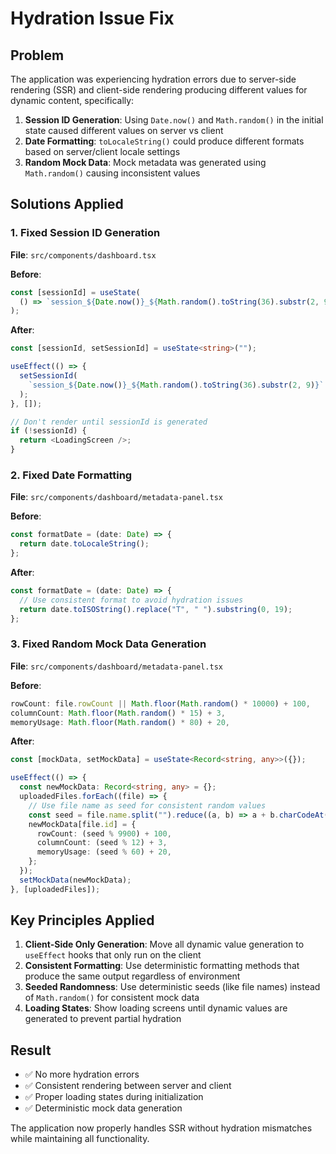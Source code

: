 # Hydration Issue Fix

## Problem

The application was experiencing hydration errors due to server-side rendering (SSR) and client-side rendering producing different values for dynamic content, specifically:

1. **Session ID Generation**: Using `Date.now()` and `Math.random()` in the initial state caused different values on server vs client
2. **Date Formatting**: `toLocaleString()` could produce different formats based on server/client locale settings
3. **Random Mock Data**: Mock metadata was generated using `Math.random()` causing inconsistent values

## Solutions Applied

### 1. Fixed Session ID Generation

**File**: `src/components/dashboard.tsx`

**Before**:

```typescript
const [sessionId] = useState(
  () => `session_${Date.now()}_${Math.random().toString(36).substr(2, 9)}`
);
```

**After**:

```typescript
const [sessionId, setSessionId] = useState<string>("");

useEffect(() => {
  setSessionId(
    `session_${Date.now()}_${Math.random().toString(36).substr(2, 9)}`
  );
}, []);

// Don't render until sessionId is generated
if (!sessionId) {
  return <LoadingScreen />;
}
```

### 2. Fixed Date Formatting

**File**: `src/components/dashboard/metadata-panel.tsx`

**Before**:

```typescript
const formatDate = (date: Date) => {
  return date.toLocaleString();
};
```

**After**:

```typescript
const formatDate = (date: Date) => {
  // Use consistent format to avoid hydration issues
  return date.toISOString().replace("T", " ").substring(0, 19);
};
```

### 3. Fixed Random Mock Data Generation

**File**: `src/components/dashboard/metadata-panel.tsx`

**Before**:

```typescript
rowCount: file.rowCount || Math.floor(Math.random() * 10000) + 100,
columnCount: Math.floor(Math.random() * 15) + 3,
memoryUsage: Math.floor(Math.random() * 80) + 20,
```

**After**:

```typescript
const [mockData, setMockData] = useState<Record<string, any>>({});

useEffect(() => {
  const newMockData: Record<string, any> = {};
  uploadedFiles.forEach((file) => {
    // Use file name as seed for consistent random values
    const seed = file.name.split("").reduce((a, b) => a + b.charCodeAt(0), 0);
    newMockData[file.id] = {
      rowCount: (seed % 9900) + 100,
      columnCount: (seed % 12) + 3,
      memoryUsage: (seed % 60) + 20,
    };
  });
  setMockData(newMockData);
}, [uploadedFiles]);
```

## Key Principles Applied

1. **Client-Side Only Generation**: Move all dynamic value generation to `useEffect` hooks that only run on the client
2. **Consistent Formatting**: Use deterministic formatting methods that produce the same output regardless of environment
3. **Seeded Randomness**: Use deterministic seeds (like file names) instead of `Math.random()` for consistent mock data
4. **Loading States**: Show loading screens until dynamic values are generated to prevent partial hydration

## Result

- ✅ No more hydration errors
- ✅ Consistent rendering between server and client
- ✅ Proper loading states during initialization
- ✅ Deterministic mock data generation

The application now properly handles SSR without hydration mismatches while maintaining all functionality.

